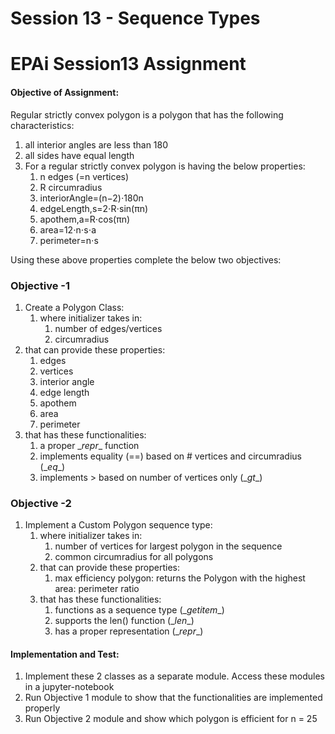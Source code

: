 # Session 13 - Sequence Types
# EPAi Session13 Assignment

#### Objective of Assignment:

Regular strictly convex polygon is a polygon that has the following characteristics:

1. all interior angles are less than 180
2. all sides have equal length
3. For a regular strictly convex polygon is having the below properties:
    1. n edges (=n vertices)
    2. R circumradius
    3. interiorAngle=(n−2)⋅180n
    4. edgeLength,s=2⋅R⋅sin(πn)
    5. apothem,a=R⋅cos(πn)
    6. area=12⋅n⋅s⋅a
    7. perimeter=n⋅s

Using these above properties complete the below two objectives:

### Objective -1
1. Create a Polygon Class:
    1. where initializer takes in:
        1. number of edges/vertices
        2. circumradius
2. that can provide these properties:
    1. edges
    2. vertices
    3. interior angle
    4. edge length
    5. apothem
    6. area
    7. perimeter
3. that has these functionalities:
    1. a proper \__repr__ function
    2. implements equality (==) based on # vertices and circumradius (\__eq__)
    3. implements > based on number of vertices only (\__gt__)

### Objective -2
1. Implement a Custom Polygon sequence type:
    1. where initializer takes in:
        1. number of vertices for largest polygon in the sequence
        2. common circumradius for all polygons
    2. that can provide these properties:
        1. max efficiency polygon: returns the Polygon with the highest area: perimeter ratio
    3. that has these functionalities:
        1. functions as a sequence type (\__getitem__)
        2. supports the len() function (\__len__)
        3. has a proper representation (\__repr__)

#### Implementation and Test:
1. Implement these 2 classes as a separate module. Access these modules in a jupyter-notebook 
2. Run Objective 1 module to show that the functionalities are implemented properly
3. Run Objective 2 module and show which polygon is efficient for n = 25

